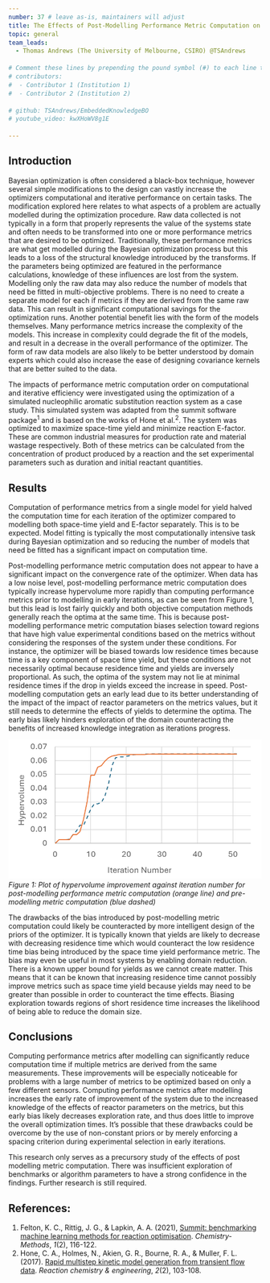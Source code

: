 ```yaml
---
number: 37 # leave as-is, maintainers will adjust
title: The Effects of Post-Modelling Performance Metric Computation on the Efficiency of Bayesian Optimizers
topic: general
team_leads:
  - Thomas Andrews (The University of Melbourne, CSIRO) @TSAndrews

# Comment these lines by prepending the pound symbol (#) to each line to hide these elements
# contributors:
#  - Contributor 1 (Institution 1)
#  - Contributor 2 (Institution 2)

# github: TSAndrews/EmbeddedKnowledgeBO
# youtube_video: kwXHoWV8g1E

---
```


## Introduction
Bayesian optimization is often considered a black-box technique, however several simple modifications to 
the design can vastly increase the optimizers computational and iterative performance on certain tasks. The
modification explored here relates to what aspects of a problem are actually modelled during the optimization 
procedure. Raw data collected is not typically in a form that properly represents the value of the systems 
state and often needs to be transformed into one or more performance metrics that are desired to be optimized.
Traditionally, these performance metrics are what get modelled during the Bayesian optimization process but this 
leads to a loss of the structural knowledge introduced by the transforms. If the parameters being optimized 
are featured in the performance calculations, knowledge of these influences are lost from the system. Modelling 
only the raw data may also reduce the number of models that need be fitted in multi-objective problems. There is 
no need to create a separate model for each if metrics if they are derived from the same raw data. This can 
result in significant computational savings for the optimization runs. Another potential benefit lies with the
form of the models themselves. Many performance metrics increase the complexity of the models. This increase in
complexity could degrade the fit of the models, and result in a decrease in the overall performance of the 
optimizer. The form of raw data models are also likely to be better understood by domain experts which could 
also increase the ease of designing covariance kernels that are better suited to the data. 

The impacts of performance metric computation order on computational and iterative efficiency were investigated using
the optimization of a simulated nucleophilic aromatic substitution reaction system as a case study. This simulated 
system was adapted from the summit software package<sup>1</sup> and is based on the works of Hone et 
al.<sup>2</sup>. The system was optimized to maximize space-time yield and minimize reaction E-factor. 
These are common industrial measures for production rate and material wastage respectively. Both of these
metrics can be calculated from the concentration of product produced by a reaction and the set experimental 
parameters such as duration and initial reactant quantities.

## Results
Computation of performance metrics from a single model for yield halved the computation time for each iteration of 
the optimizer compared to modelling both space-time yield and E-factor separately. This is to be expected. 
Model fitting is typically the most computationally intensive task during Bayesian optimization and so 
reducing the number of models that need be fitted has a significant impact on computation time.

Post-modelling performance metric computation does not appear to have a significant impact on the convergence rate of 
the optimizer. When data has a low noise level, post-modelling performance metric computation does typically increase
hypervolume more rapidly than computing performance metrics prior to modelling in early iterations, as can be seen from Figure 1, but this lead is 
lost fairly quickly and both objective computation methods generally reach the optima at the same
time. This is because post-modelling performance metric computation biases selection toward regions that have
high value experimental conditions based on the metrics without considering the responses of the system under these conditions.
For instance, the optimizer will be biased towards low residence times because time is a key component of space time yield, but
these conditions are not necessarily optimal because residence time and yields are inversely proportional. As such, the optima of
the system may not lie at minimal residence times if the drop in yields exceed the increase in speed. Post-modelling computation 
gets an early lead due to its better understanding of the impact of the impact of reactor parameters on the metrics values, but it
still needs to determine the effects of yields to determine the optima. The early bias likely hinders exploration of the domain
counteracting the benefits of increased knowledge integration as iterations progress. 

![Plot of hypervolume improvement against iteration number](https://github.com/TSAndrews/EmbeddedKnowledgeBO/blob/b9df31f1587068a08dc98b9ba5ce14b0cd856056/results/HypervolumePlotMetricCompOrder.png?raw=True)
*Figure 1: Plot of hypervolume improvement against iteration number for post-modelling performance metric computation (orange line) and pre-modelling metric computation (blue dashed)*

The drawbacks of the bias introduced by post-modelling metric computation could likely be counteracted by more intelligent design
of the priors of the optimizer. It is typically known that yields are likely to decrease with decreasing residence time which would
counteract the low residence time bias being introduced by the space time yield performance metric. The bias may even be useful in 
most systems by enabling domain reduction. There is a known upper bound for yields as we cannot create matter. This means that it 
can be known that increasing residence time cannot possibly improve metrics such as space time yield because yields may need to be
greater than possible in order to counteract the time effects. Biasing exploration towards regions of short residence 
time increases the likelihood of being able to reduce the domain size.

## Conclusions
Computing performance metrics after modelling can significantly reduce computation time if multiple metrics are derived from the same
measurements. These improvements will be especially noticeable for problems with a large number of metrics to be optimized based on only 
a few different sensors.
Computing performance metrics after modelling increases the early rate of improvement of the system due to the increased knowledge of
the effects of reactor parameters on the metrics, but this early bias likely decreases exploration rate, and thus does little to improve
the overall optimization times. It’s possible that these drawbacks could be overcome by the use of non-constant priors or by merely 
enforcing a spacing criterion during experimental selection in early iterations. 

This research only serves as a precursory study of the effects of post modelling metric computation. There was insufficient 
exploration of benchmarks or algorithm parameters to have a strong confidence in the findings. Further research is still required.

## References:
1. Felton, K. C., Rittig, J. G., & Lapkin, A. A. (2021), [Summit: benchmarking machine learning methods for reaction optimisation](https://doi.org/10.1002/cmtd.202000051). _Chemistry‐Methods_, _1_(2), 116-122.
2. Hone, C. A., Holmes, N., Akien, G. R., Bourne, R. A., & Muller, F. L. (2017). [Rapid multistep kinetic model generation from transient flow data](https://doi.org/10.1039/C6RE00109B). _Reaction chemistry & engineering_, _2_(2), 103-108.
